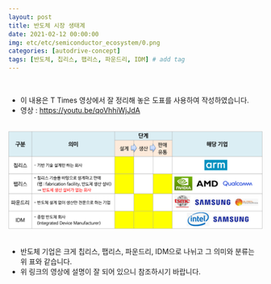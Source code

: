```yaml
---
layout: post
title: 반도체 시장 생태계
date: 2021-02-12 00:00:00
img: etc/etc/semiconductor_ecosystem/0.png
categories: [autodrive-concept] 
tags: [반도체, 칩리스, 팹리스, 파운드리, IDM] # add tag
---
```


<br>

- 이 내용은 T Times 영상에서 잘 정리해 놓은 도표를 사용하여 작성하였습니다.
- 영상 : https://youtu.be/qoVhhiWjJdA

<br>
<center><img src="../assets/img/etc/etc/semiconductor_ecosystem/0.png" alt="Drawing" style="width: 800px;"/></center>
<br>

- 반도체 기업은 크게 칩리스, 팹리스, 파운드리, IDM으로 나뉘고 그 의미와 분류는 위 표와 같습니다.
- 위 링크의 영상에 설명이 잘 되어 있으니 참조하시기 바랍니다.
